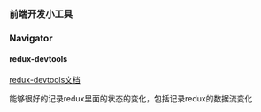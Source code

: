 ###  前端开发小工具

### Navigator

#### redux-devtools

[redux-devtools文档](https://www.cnblogs.com/zhuzhenwei918/p/7249357.html)

能够很好的记录redux里面的状态的变化，包括记录redux的数据流变化